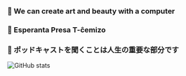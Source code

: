 ### 🎨 We can create art and beauty with a computer
### 👕 Esperanta Presa T-ĉemizo 
### 📡 ポッドキャストを聞くことは人生の重要な部分です
![GitHub stats](https://github-readme-stats.vercel.app/api?username=NorthShip)
